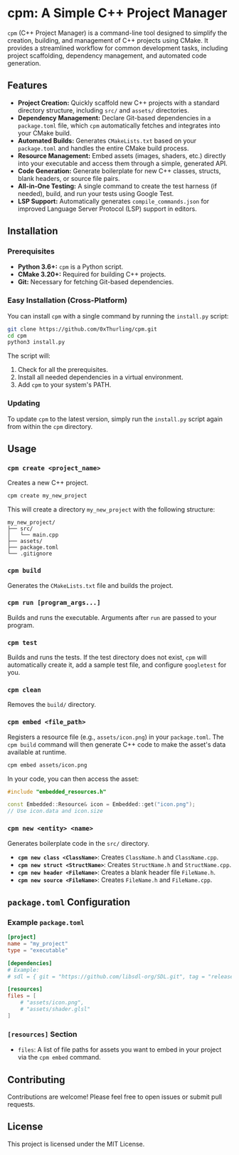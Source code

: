 # cpm: A Simple C++ Project Manager

`cpm` (C++ Project Manager) is a command-line tool designed to simplify the creation, building, and management of C++ projects using CMake. It provides a streamlined workflow for common development tasks, including project scaffolding, dependency management, and automated code generation.

## Features

*   **Project Creation:** Quickly scaffold new C++ projects with a standard directory structure, including `src/` and `assets/` directories.
*   **Dependency Management:** Declare Git-based dependencies in a `package.toml` file, which `cpm` automatically fetches and integrates into your CMake build.
*   **Automated Builds:** Generates `CMakeLists.txt` based on your `package.toml` and handles the entire CMake build process.
*   **Resource Management:** Embed assets (images, shaders, etc.) directly into your executable and access them through a simple, generated API.
*   **Code Generation:** Generate boilerplate for new C++ classes, structs, blank headers, or source file pairs.
*   **All-in-One Testing:** A single command to create the test harness (if needed), build, and run your tests using Google Test.
*   **LSP Support:** Automatically generates `compile_commands.json` for improved Language Server Protocol (LSP) support in editors.

## Installation

### Prerequisites

*   **Python 3.6+:** `cpm` is a Python script.
*   **CMake 3.20+:** Required for building C++ projects.
*   **Git:** Necessary for fetching Git-based dependencies.

### Easy Installation (Cross-Platform)

You can install `cpm` with a single command by running the `install.py` script:

```bash
git clone https://github.com/0xThurling/cpm.git
cd cpm
python3 install.py
```

The script will:
1.  Check for all the prerequisites.
2.  Install all needed dependencies in a virtual environment.
3.  Add `cpm` to your system's PATH.

### Updating

To update `cpm` to the latest version, simply run the `install.py` script again from within the `cpm` directory.

## Usage

### `cpm create <project_name>`

Creates a new C++ project.

```bash
cpm create my_new_project
```

This will create a directory `my_new_project` with the following structure:

```
my_new_project/
├── src/
│   └── main.cpp
├── assets/
├── package.toml
└── .gitignore
```

### `cpm build`

Generates the `CMakeLists.txt` file and builds the project.

### `cpm run [program_args...]`

Builds and runs the executable. Arguments after `run` are passed to your program.

### `cpm test`

Builds and runs the tests. If the test directory does not exist, `cpm` will automatically create it, add a sample test file, and configure `googletest` for you.

### `cpm clean`

Removes the `build/` directory.

### `cpm embed <file_path>`

Registers a resource file (e.g., `assets/icon.png`) in your `package.toml`. The `cpm build` command will then generate C++ code to make the asset's data available at runtime.

```bash
cpm embed assets/icon.png
```

In your code, you can then access the asset:
```cpp
#include "embedded_resources.h"

const Embedded::Resource& icon = Embedded::get("icon.png");
// Use icon.data and icon.size
```

### `cpm new <entity> <name>`

Generates boilerplate code in the `src/` directory.

*   **`cpm new class <ClassName>`**: Creates `ClassName.h` and `ClassName.cpp`.
*   **`cpm new struct <StructName>`**: Creates `StructName.h` and `StructName.cpp`.
*   **`cpm new header <FileName>`**: Creates a blank header file `FileName.h`.
*   **`cpm new source <FileName>`**: Creates `FileName.h` and `FileName.cpp`.

## `package.toml` Configuration

### Example `package.toml`

```toml
[project]
name = "my_project"
type = "executable"

[dependencies]
# Example:
# sdl = { git = "https://github.com/libsdl-org/SDL.git", tag = "release-2.30.3", target="SDL2::SDL2" }

[resources]
files = [
    # "assets/icon.png",
    # "assets/shader.glsl"
]
```

### `[resources]` Section

*   `files`: A list of file paths for assets you want to embed in your project via the `cpm embed` command.

## Contributing

Contributions are welcome! Please feel free to open issues or submit pull requests.

## License

This project is licensed under the MIT License.